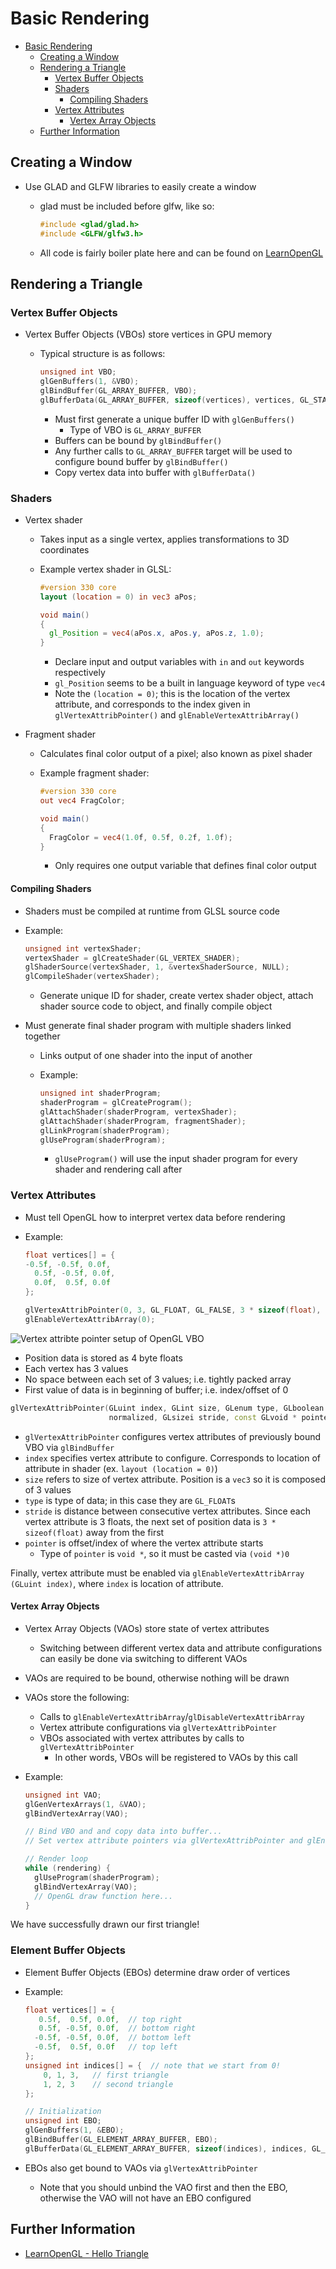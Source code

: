 # Basic Rendering

<!--toc:start-->

- [Basic Rendering](#basic-rendering)
  - [Creating a Window](#creating-a-window)
  - [Rendering a Triangle](#rendering-a-triangle)
    - [Vertex Buffer Objects](#vertex-buffer-objects)
    - [Shaders](#shaders)
      - [Compiling Shaders](#compiling-shaders)
    - [Vertex Attributes](#vertex-attributes)
      - [Vertex Array Objects](#vertex-array-objects)
  - [Further Information](#further-information)
  <!--toc:end-->

## Creating a Window

- Use GLAD and GLFW libraries to easily create a window
  - glad must be included before glfw, like so:

    ```cpp
    #include <glad/glad.h>
    #include <GLFW/glfw3.h>
    ```

  - All code is fairly boiler plate here and can be found on [LearnOpenGL](https://learnopengl.com/Getting-started/Creating-a-window)

## Rendering a Triangle

### Vertex Buffer Objects

- Vertex Buffer Objects (VBOs) store vertices in GPU memory
  - Typical structure is as follows:

    ```cpp
    unsigned int VBO;
    glGenBuffers(1, &VBO);
    glBindBuffer(GL_ARRAY_BUFFER, VBO);
    glBufferData(GL_ARRAY_BUFFER, sizeof(vertices), vertices, GL_STATIC_DRAW)
    ```

    - Must first generate a unique buffer ID with `glGenBuffers()`
      - Type of VBO is `GL_ARRAY_BUFFER`
    - Buffers can be bound by `glBindBuffer()`
    - Any further calls to `GL_ARRAY_BUFFER` target will be used to configure
      bound buffer by `glBindBuffer()`
    - Copy vertex data into buffer with `glBufferData()`

### Shaders

- Vertex shader
  - Takes input as a single vertex, applies transformations to 3D coordinates
  - Example vertex shader in GLSL:

    ```glsl
    #version 330 core
    layout (location = 0) in vec3 aPos;

    void main()
    {
      gl_Position = vec4(aPos.x, aPos.y, aPos.z, 1.0);
    }
    ```

    - Declare input and output variables with `in` and `out` keywords respectively
    - `gl_Position` seems to be a built in language keyword of type `vec4`
    - Note the `(location = 0)`; this is the location of the vertex attribute, and
      corresponds to the index given in `glVertexAttribPointer()` and `glEnableVertexAttribArray()`

- Fragment shader
  - Calculates final color output of a pixel; also known as pixel shader
  - Example fragment shader:

    ```glsl
    #version 330 core
    out vec4 FragColor;

    void main()
    {
      FragColor = vec4(1.0f, 0.5f, 0.2f, 1.0f);
    }
    ```

    - Only requires one output variable that defines final color output

#### Compiling Shaders

- Shaders must be compiled at runtime from GLSL source code
- Example:

  ```cpp
  unsigned int vertexShader;
  vertexShader = glCreateShader(GL_VERTEX_SHADER);
  glShaderSource(vertexShader, 1, &vertexShaderSource, NULL);
  glCompileShader(vertexShader);
  ```

  - Generate unique ID for shader, create vertex shader object, attach shader
    source code to object, and finally compile object

- Must generate final shader program with multiple shaders linked together
  - Links output of one shader into the input of another
  - Example:

    ```cpp
    unsigned int shaderProgram;
    shaderProgram = glCreateProgram();
    glAttachShader(shaderProgram, vertexShader);
    glAttachShader(shaderProgram, fragmentShader);
    glLinkProgram(shaderProgram);
    glUseProgram(shaderProgram);
    ```

    - `glUseProgram()` will use the input shader program for every shader and
      rendering call after

### Vertex Attributes

- Must tell OpenGL how to interpret vertex data before rendering
- Example:

  ```cpp
  float vertices[] = {
  -0.5f, -0.5f, 0.0f,
    0.5f, -0.5f, 0.0f,
    0.0f,  0.5f, 0.0f
  };

  glVertexAttribPointer(0, 3, GL_FLOAT, GL_FALSE, 3 * sizeof(float), (void *)0);
  glEnableVertexAttribArray(0);
  ```

<img src="https://learnopengl.com/img/getting-started/vertex_attribute_pointer.png" alt="Vertex attribte pointer setup of OpenGL VBO"/>

- Position data is stored as 4 byte floats
- Each vertex has 3 values
- No space between each set of 3 values; i.e. tightly packed array
- First value of data is in beginning of buffer; i.e. index/offset of 0

```cpp
glVertexAttribPointer(GLuint index, GLint size, GLenum type, GLboolean
                      normalized, GLsizei stride, const GLvoid * pointer)
```

- `glVertexAttribPointer` configures vertex attributes of previously bound VBO
  via `glBindBuffer`
- `index` specifies vertex attribute to configure. Corresponds to location of
  attribute in shader (ex. `layout (location = 0)`)
- `size` refers to size of vertex attribute. Position is a `vec3` so it is
  composed of 3 values
- `type` is type of data; in this case they are `GL_FLOAT`s
- `stride` is distance between consecutive vertex attributes. Since each vertex
  attribute is 3 floats, the next set of position data is `3 * sizeof(float)`
  away from the first
- `pointer` is offset/index of where the vertex attribute starts
  - Type of `pointer` is `void *`, so it must be casted via `(void *)0`

Finally, vertex attribute must be enabled via `glEnableVertexAttribArray
(GLuint index)`, where `index` is location of attribute.

#### Vertex Array Objects

- Vertex Array Objects (VAOs) store state of vertex attributes
  - Switching between different vertex data and attribute configurations can
    easily be done via switching to different VAOs
- VAOs are required to be bound, otherwise nothing will be drawn
- VAOs store the following:
  - Calls to `glEnableVertexAttribArray`/`glDisableVertexAttribArray`
  - Vertex attribute configurations via `glVertexAttribPointer`
  - VBOs associated with vertex attributes by calls to `glVertexAttribPointer`
    - In other words, VBOs will be registered to VAOs by this call
- Example:

  ```cpp
  unsigned int VAO;
  glGenVertexArrays(1, &VAO);
  glBindVertexArray(VAO);

  // Bind VBO and and copy data into buffer...
  // Set vertex attribute pointers via glVertexAttribPointer and glEnableVertexAttribArray...

  // Render loop
  while (rendering) {
    glUseProgram(shaderProgram);
    glBindVertexArray(VAO);
    // OpenGL draw function here...
  }
  ```

We have successfully drawn our first triangle!

### Element Buffer Objects

- Element Buffer Objects (EBOs) determine draw order of vertices
- Example:

  ```cpp
  float vertices[] = {
     0.5f,  0.5f, 0.0f,  // top right
     0.5f, -0.5f, 0.0f,  // bottom right
    -0.5f, -0.5f, 0.0f,  // bottom left
    -0.5f,  0.5f, 0.0f   // top left
  };
  unsigned int indices[] = {  // note that we start from 0!
      0, 1, 3,   // first triangle
      1, 2, 3    // second triangle
  };

  // Initialization
  unsigned int EBO;
  glGenBuffers(1, &EBO);
  glBindBuffer(GL_ELEMENT_ARRAY_BUFFER, EBO);
  glBufferData(GL_ELEMENT_ARRAY_BUFFER, sizeof(indices), indices, GL_STATIC_DRAW);
  ```

- EBOs also get bound to VAOs via `glVertexAttribPointer`
  - Note that you should unbind the VAO first and then the EBO, otherwise the VAO
    will not have an EBO configured

## Further Information

- [LearnOpenGL - Hello Triangle](https://learnopengl.com/Getting-started/Hello-Triangle)
